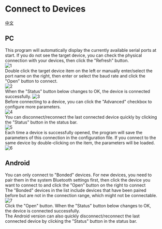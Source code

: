 # Connect to Devices

[中文](connect_zh_CN.md)  

## PC
This program will automatically display the currently available serial ports at start. If you do not see the target device, you can check the physical connection with your devices, then click the "Refresh" button.  
![1](1_zh_CN.png)  
Double click the target device item on the left or manually enter/select the port name on the right, then enter or select the baud rate and click the "Open" button to connect.  
![2](2_zh_CN.png)  
When the "Status" button below changes to OK, the device is connected successfully.
![3](3_zh_CN.png)  
Before connecting to a device, you can click the "Advanced" checkbox to configure more parameters.  
![4](4_zh_CN.png)  
You can disconnect/reconnect the last connected device quickly by clicking the "Status" button in the status bar.  
![5](5_zh_CN.png)  
Each time a device is successfully opened, the program will save the parameters of this connection in the configuration file. If you connect to the same device by double-clicking on the item, the parameters will be loaded.  
![6](6_zh_CN.png)  

## Android
You can only connect to "Bonded" devices. For new devices, you need to pair them in the system Bluetooth settings first, then click the device you want to connect to and click the "Open" button on the right to connect  
The "Bonded" devices in the list include devices that have been paired before but are not in the connection range, which might not be connectable.  
![7](7_zh_CN.jpg)  
Click the "Open" button. When the "Status" button below changes to OK, the device is connected successfully.  
The Android version can also quickly disconnect/reconnect the last connected device by clicking the "Status" button in the status bar.  